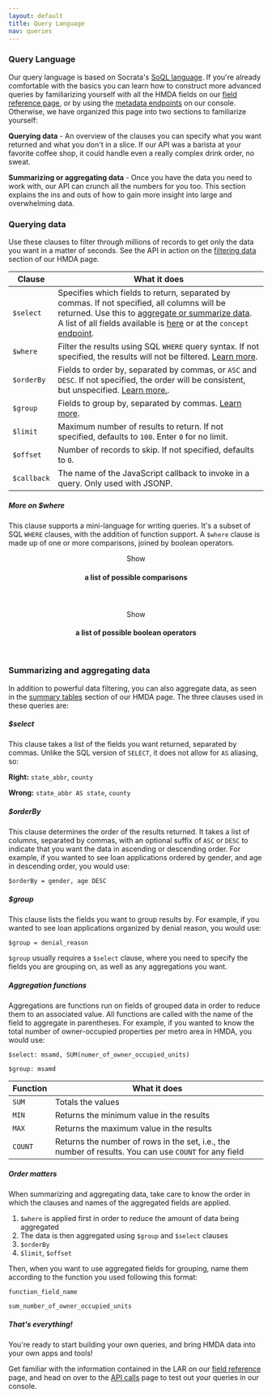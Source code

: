 ```yaml
---
layout: default
title: Query Language
nav: queries
---
```


### Query Language

Our query language is based on Socrata's [SoQL language](http://dev.socrata.com/consumers/getting-started#queryingwithsoql). If you're already comfortable with the basics you can
learn how to construct more advanced queries by familiarizing yourself with all the HMDA fields on our [field reference page](fields.html), or by using the [metadata endpoints](console/#!/hmda/getSliceMetadataHmda_get_3) on our console. Otherwise, we have organized this page into two sections to familiarize yourself:

**Querying data** - An overview of the clauses you can specify what you want returned and what you don't in a slice. If our API was a 
barista at your favorite coffee shop, it could handle even a really complex drink order, no sweat.  

**Summarizing or aggregating data** - Once you have the data you need to work with, our API can crunch all the numbers 
for you too. This section explains the ins and outs of how to gain more insight into large and overwhelming data.

### Querying data

Use these clauses to filter through millions of records to get only the data you want in a matter of seconds. See the API in action on the [filtering data](http://consumerfinance.gov/hmda/explore.html) section of our HMDA page.


<table class="table-code">
<thead>
<tr>
<th>Clause</th>
<th>What it does</th>
</tr>
</thead>
<tbody>
<tr>
<td><code>$select</code></td>
<td>Specifies which fields to return, separated by commas. If not specified, all columns will be returned. Use this to <a href="#aggregating">aggregate or summarize data</a>. A list of all fields available is <a href="fields.html">here</a> or at the <code>concept</code> <a href="console/#!/hmda/getConceptHmda_get_1" class="toggleOperation">endpoint</a>.</td>
</tr>
<tr>
<td><code>$where</code></td>
<td>Filter the results using SQL <code>WHERE</code> query syntax. If not specified, the results will not be filtered. <a href="#where">Learn more</a>.</td>
</tr>
<tr>
<td><code>$orderBy</code></td>
<td>Fields to order by, separated by commas, or <code>ASC</code> and <code>DESC</code>. If not specified, the order will be consistent, but unspecified. <a href="#orderby">Learn more.</a>.</td>
</tr>
<tr>
<td><code>$group</code></td>
<td>Fields to group by, separated by commas. <a href="#group">Learn more</a>.</td>
</tr>
<tr>
<td><code>$limit</code></td>
<td>Maximum number of results to return. If not specified, defaults to <code>100</code>. Enter <code>0</code> for no limit.</td>
</tr>
<tr>
<td><code>$offset</code></td>
<td>Number of records to skip. If not specified, defaults to <code>0</code>.</td>
</tr>
<tr>
<td><code>$callback</code></td>
<td>The name of the JavaScript callback to invoke in a query. Only used with JSONP.</td>
</tr>
</tbody>
</table>

<span class="anchor" id="where"> </span>
##### More on $where

This clause supports a mini-language for writing queries. It's a subset of SQL <code>WHERE</code> clauses, with the addition of function 
support. A ```$where``` clause is made up of one or more comparisons, joined by boolean operators.

<!--[if IE]>
<h4>Possible comparisons</h4>
<table class="table-code">
<thead>
<tr>
<th>Operator</th>
<th>What it means</th>
<th>Example</th>
</tr>
</thead>
<tbody>
<tr>
<td><code>=</code></td>
<td>equality</td>
<td><code>name = "Phillip"</code></td>
</tr>
<tr>
<td><code>!=</code></td>
<td>inequality</td>
<td><code>state != "Alaska"</code></td>
</tr>
<tr>
<td><code>&gt;</code></td>
<td>greater than</td>
<td><code>age &gt; 18</code></td>
</tr>
<tr>
<td><code>&gt;=</code></td>
<td>greater than or equal</td>
<td><code>square_miles &gt;= 1000</code></td>
</tr>
<tr>
<td><code>&lt;</code></td>
<td>less than</td>
<td><code>age &lt; 65</code></td>
</tr>
<tr>
<td><code>&lt;=</code></td>
<td>less than or equal</td>
<td><code>square_miles &lt;= 1000</code></td>
</tr>
<tr>
<td><code>LIKE</code></td>
<td>matches strings</td>
<td><code>name LIKE = "Pete%"</code> would match "Pete, "Peter," or anything that starts with "Pete"</td>
</tr>
<tr>
<td><code>ILIKE</code></td>
<td>matches case-insensitive strings</td>
<td><code>name ILIKE = "%rick"</code> would match "Rick" as well as "Yorick," "Harrick," or anything else with "rick" in it</td>
</tr>
<tr>
<td><code>IS NULL</code></td>
<td>existence of a value</td>
<td><code>city is NULL</code></td>
</tr>
<tr>
<td><code>IS NOT NULL</code></td>
<td>non-existence of a value</td>
<td><code>city IS NOT NULL</code></td>
</tr>
</tbody>
</table>

<h4>Possible boolean comparisons</h4>
<table class="table-code">
<thead>
<tr>
<th>Operator</th>
<th>What it means</th>
<th>Example</th>
</tr>
</thead>
<tbody>
<tr>
<td><code>AND</code></td>
<td>logical AND of two comparisons</td>
<td><code>state = "Alaska" AND age &gt; 18</code></td>
</tr>
<tr>
<td><code>OR</code></td>
<td>logical OR of two comparisons</td>
<td><code>state = "Alaksa" OR state = "Hawaii"</code></td>
</tr>
<tr>
<td><code>NOT</code></td>
<td>negation of a comparison</td>
<td><code>NOT (state = "Alaska" OR state = "Hawaii"</code></td>
</tr>
<tr>
<td><code>()</code></td>
<td>grouping or order of operations</td>
<td><code>(state = "Alaska" OR state = "Hawaii") AND age &gt; 18</code></td>
</tr>
</tbody>
</table>

<![endif]-->

<!--[if !IE]><!-->
<div class="expandable expandable">
    <header class="expandable-header">
        <span class="expandable-text">Show</span><h4> a list of possible comparisons</h4><a class="expandable-button" href="#"> </a>
    </header>

<div class="expandable-content expandable-hidden" style="display:none;">

<table class="table-code">
<thead>
<tr>
<th>Operator</th>
<th>What it means</th>
<th>Example</th>
</tr>
</thead>
<tbody>
<tr>
<td><code>=</code></td>
<td>equality</td>
<td><code>name = "Phillip"</code></td>
</tr>
<tr>
<td><code>!=</code></td>
<td>inequality</td>
<td><code>state != "Alaska"</code></td>
</tr>
<tr>
<td><code>&gt;</code></td>
<td>greater than</td>
<td><code>age &gt; 18</code></td>
</tr>
<tr>
<td><code>&gt;=</code></td>
<td>greater than or equal</td>
<td><code>square_miles &gt;= 1000</code></td>
</tr>
<tr>
<td><code>&lt;</code></td>
<td>less than</td>
<td><code>age &lt; 65</code></td>
</tr>
<tr>
<td><code>&lt;=</code></td>
<td>less than or equal</td>
<td><code>square_miles &lt;= 1000</code></td>
</tr>
<tr>
<td><code>LIKE</code></td>
<td>matches strings</td>
<td><code>name LIKE = "Pete%"</code> would match "Pete, "Peter," or anything that starts with "Pete"</td>
</tr>
<tr>
<td><code>ILIKE</code></td>
<td>matches case-insensitive strings</td>
<td><code>name ILIKE = "%rick"</code> would match "Rick" as well as "Yorick," "Harrick," or anything else with "rick" in it</td>
</tr>
<tr>
<td><code>IS NULL</code></td>
<td>existence of a value</td>
<td><code>city is NULL</code></td>
</tr>
<tr>
<td><code>IS NOT NULL</code></td>
<td>non-existence of a value</td>
<td><code>city IS NOT NULL</code></td>
</tr>
</tbody>
</table>
    </div>
</div>


<div class="expandable expandable">
    <header class="expandable-header">
        <span class="expandable-text">Show</span><h4> a list of possible boolean operators</h4><a class="expandable-button" href="#"> </a>
    </header>

<div class="expandable-content expandable-hidden" style="display:none;">

<table class="table-code">
<thead>
<tr>
<th>Operator</th>
<th>What it means</th>
<th>Example</th>
</tr>
</thead>
<tbody>
<tr>
<td><code>AND</code></td>
<td>logical AND of two comparisons</td>
<td><code>state = "Alaska" AND age &gt; 18</code></td>
</tr>
<tr>
<td><code>OR</code></td>
<td>logical OR of two comparisons</td>
<td><code>state = "Alaksa" OR state = "Hawaii"</code></td>
</tr>
<tr>
<td><code>NOT</code></td>
<td>negation of a comparison</td>
<td><code>NOT (state = "Alaska" OR state = "Hawaii"</code></td>
</tr>
<tr>
<td><code>()</code></td>
<td>grouping or order of operations</td>
<td><code>(state = "Alaska" OR state = "Hawaii") AND age &gt; 18</code></td>
</tr>
</tbody>
</table>
    </div><!-- /.expandable-content -->
</div>
<!--<![endif]-->

<span class="anchor" id="aggregating"> </span>
### Summarizing and aggregating data

In addition to powerful data filtering, you can also aggregate data, as seen in the [summary tables](http://consumerfinance.gov/hmda/explore#!/) section of our HMDA page. The three clauses used in these queries are:

##### $select
This clause takes a list of the fields you want returned, separated by commas.  Unlike the SQL version of ```SELECT```, it does not allow for ```AS``` aliasing, so:

**Right:** ```state_abbr```, ```county```

**Wrong:** ```state_abbr AS state```, ```county```

<span class="anchor" id="orderby"> </span>
##### $orderBy
This clause determines the order of the results returned. It takes a list of columns, separated by commas, with an optional suffix of ```ASC``` or ```DESC``` to indicate that you want the data in ascending or descending order. For example, if you wanted to see loan applications ordered by gender, and age in descending order, you would use:

```$orderBy = gender, age DESC```

<span class="anchor" id="group"> </span>
##### $group
This clause lists the fields you want to group results by. For example, if you wanted to see loan applications organized by denial reason, you would use:

```$group = denial_reason```

```$group``` usually requires a ```$select``` clause, where you need to specify the fields you are grouping on, as well as any aggregations you want. 

##### Aggregation functions
Aggregations are functions run on fields of grouped data in order to reduce them to an associated value. All functions are called with the name of the field to aggregate in parentheses. For example, if you wanted to know the total number of owner-occupied properties per metro area in HMDA, you would use:

```$select: msamd, SUM(numer_of_owner_occupied_units)```

```$group: msamd```

<table class="table-code">
<thead>
<tr>
<th>Function</th>
<th>What it does</th>
</tr>
</thead>
<tbody>
<tr>
<td><code>SUM</code></td>
<td>Totals the values</td>
</tr>
<tr>
<td><code>MIN</code></td>
<td>Returns the minimum value in the results</td>
</tr>
<tr>
<td><code>MAX</code></td>
<td>Returns the maximum value in the results</td>
</tr>
<tr>
<td><code>COUNT</code></td>
<td>Returns the number of rows in the set, i.e., the number of results. You can use <code>COUNT</code> for any field</td>
</tr>
</tbody>
</table>

##### Order matters
When summarizing and aggregating data, take care to know the order in which the clauses and names of the aggregated fields are applied.
 
1. ```$where``` is applied first in order to reduce the amount of data being aggregated
2. The data is then aggregated using ```$group``` and ```$select``` clauses
3. ```$orderBy```
4. ```$limit```, ```$offset```

Then, when you want to use aggregated fields for grouping, name them according to the function you used following
this format:

```function_field_name```

```sum_number_of_owner_occupied_units```

##### That's everything!

You're ready to start building your own queries, and bring HMDA data into your own apps and tools!

Get familiar with the information contained in the LAR on our [field reference](fields.html) page, and head on over to the [API calls](console/) page to test out your queries in our console.

<body id="queries"></body>
